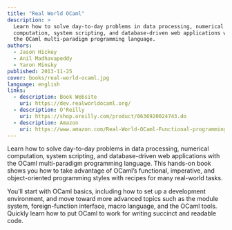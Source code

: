 ```yaml
---
title: "Real World OCaml"
description: >
  Learn how to solve day-to-day problems in data processing, numerical
  computation, system scripting, and database-driven web applications with
  the OCaml multi-paradigm programming language.
authors:
  - Jason Hickey
  - Anil Madhavapeddy
  - Yaron Minsky
published: 2013-11-25 
cover: books/real-world-ocaml.jpg
language: english
links:
  - description: Book Website
    uri: https://dev.realworldocaml.org/
  - description: O'Reilly
    uri: https://shop.oreilly.com/product/0636920024743.do
  - description: Amazon
    uri: https://www.amazon.com/Real-World-OCaml-Functional-programming/dp/144932391X/ref=tmm_pap_title_0?ie=UTF8&qid=1385006524&sr=8-1
---
```


Learn how to solve day-to-day problems in data processing, numerical
computation, system scripting, and database-driven web applications with
the OCaml multi-paradigm programming language. This hands-on book shows
you how to take advantage of OCaml’s functional, imperative, and
object-oriented programming styles with recipes for many real-world
tasks.

You’ll start with OCaml basics, including how to set up a development
environment, and move toward more advanced topics such as the module
system, foreign-function interface, macro language, and the OCaml tools.
Quickly learn how to put OCaml to work for writing succinct and
readable code.
